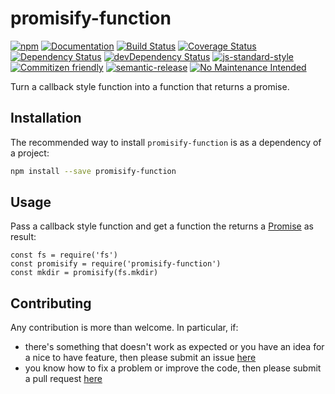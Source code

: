 # promisify-function

[![npm](https://img.shields.io/npm/v/promisify-function.svg)](https://www.npmjs.com/package/promisify-function)
[![Documentation](https://img.shields.io/badge/Documentation-ready-green.svg)](https://doclets.io/jcollado/promisify-function/master)
[![Build Status](https://travis-ci.org/jcollado/promisify-function.svg?branch=master)](https://travis-ci.org/jcollado/promisify-function)
[![Coverage Status](https://coveralls.io/repos/jcollado/promisify-function/badge.svg?branch=master&service=github)](https://coveralls.io/github/jcollado/promisify-function?branch=master)
[![Dependency Status](https://david-dm.org/jcollado/promisify-function.svg)](https://david-dm.org/jcollado/promisify-function)
[![devDependency Status](https://david-dm.org/jcollado/promisify-function/dev-status.svg)](https://david-dm.org/jcollado/promisify-function#info=devDependencies)
[![js-standard-style](https://img.shields.io/badge/code%20style-standard-brightgreen.svg)](http://standardjs.com/)
[![Commitizen friendly](https://img.shields.io/badge/commitizen-friendly-brightgreen.svg)](http://commitizen.github.io/cz-cli/)
[![semantic-release](https://img.shields.io/badge/%20%20%F0%9F%93%A6%F0%9F%9A%80-semantic--release-e10079.svg)](https://github.com/semantic-release/semantic-release)
[![No Maintenance Intended](http://unmaintained.tech/badge.svg)](http://unmaintained.tech/)

Turn a callback style function into a function that returns a promise.

## Installation

The recommended way to install `promisify-function` is as a dependency of a project:

```bash
npm install --save promisify-function
```

## Usage

Pass a callback style function and get a function the returns a [Promise](https://developer.mozilla.org/en-US/docs/Web/JavaScript/Reference/Global_Objects/Promise) as result:

```node
const fs = require('fs')
const promisify = require('promisify-function')
const mkdir = promisify(fs.mkdir)
```

## Contributing

Any contribution is more than welcome. In particular, if:

- there's something that doesn't work as expected or you have an idea for a nice to have feature, then please submit an issue [here](https://github.com/jcollado/promisify-function/issues/new)
- you know how to fix a problem or improve the code, then please submit a pull request [here](https://github.com/jcollado/promisify-function/compare)
